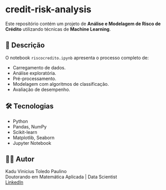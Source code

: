 # credit-risk-analysis

Este repositório contém um projeto de **Análise e Modelagem de Risco de Crédito** utilizando técnicas de **Machine Learning**.

## 📌 Descrição
O notebook `riscocredito.ipynb` apresenta o processo completo de:
- Carregamento de dados.
- Análise exploratória.
- Pré-processamento.
- Modelagem com algoritmos de classificação.
- Avaliação de desempenho.

## 🛠️ Tecnologias
- Python
- Pandas, NumPy
- Scikit-learn
- Matplotlib, Seaborn
- Jupyter Notebook

## 👨‍💻 Autor
Kadu Vinicius Toledo Paulino  
Doutorando em Matemática Aplicada | Data Scientist  
[LinkedIn](https://www.linkedin.com/in/kadu-toledo-800264b3)
